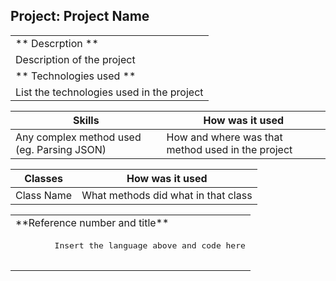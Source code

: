 ## Project: Project Name

<table>
<tr>
<td>
	** Descrption **
</td>

</tr>
<tr>
<td>
  Description of the project 
</td>
</tr>
<tr>
<td>
	** Technologies used **
</td>

</tr>
<tr>
<td>
  List the technologies used in the project
</td>
</tr>
<tr>

Skills | How was it used 
--- | --- 
Any complex method used (eg. Parsing JSON) | How and where was that method used in the project


Classes | How was it used 
--- | --- 
Class Name | What methods did what in that class

<table>
<tr>
<td>
	**Reference number and title**
</td>
</tr>
<tr>
<td>
  <pre 
  lang="swift">
        Insert the language above and code here
   </pre>
</td>
</tr>
 
